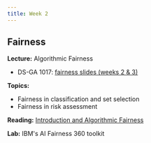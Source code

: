 ```yaml
---
title: Week 2
---
```


## Fairness

**Lecture:** Algorithmic Fairness

<!-- * DS-UA 202: [fairness slides](../../../assets/2_fairness_202.pdf) -->
* DS-GA 1017: [fairness slides (weeks 2 & 3)](../../../assets/2_3_Fairness_1017.pdf)

**Topics:**

* Fairness in classification and set selection
* Fairness in risk assessment

**Reading:**  [Introduction and Algorithmic Fairness](../../../assets/fairness_reader_2023.pdf) 

**Lab:** IBM's AI Fairness 360 toolkit

<!-- * DS-UA 202: [Colab Notebook](https://colab.research.google.com/drive/1kGSYlt7FMYX_dxYGRUxedwhT4-hOIFef?usp=sharing) -->
<!-- * DS-GA 1017: [Colab Notebook](https://drive.google.com/file/d/1tEjVTS012N3IWD5rlRYswmcc0Wc9UIr_/view?usp=sharing) -->
